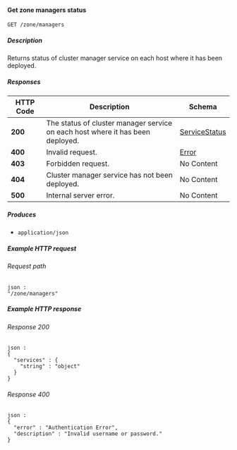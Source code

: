 
<a name="get_zone_managers"></a>
#### Get zone managers status
```
GET /zone/managers
```


##### Description
Returns status of cluster manager service on each host where it has been
deployed.


##### Responses

|HTTP Code|Description|Schema|
|---|---|---|
|**200**|The status of cluster manager service on each host where it has been<br>deployed.|[ServiceStatus](../definitions/ServiceStatus.md#servicestatus)|
|**400**|Invalid request.|[Error](../definitions/Error.md#error)|
|**403**|Forbidden request.|No Content|
|**404**|Cluster manager service has not been deployed.|No Content|
|**500**|Internal server error.|No Content|


##### Produces

* `application/json`


##### Example HTTP request

###### Request path
```
json :
"/zone/managers"
```


##### Example HTTP response

###### Response 200
```
json :
{
  "services" : {
    "string" : "object"
  }
}
```


###### Response 400
```
json :
{
  "error" : "Authentication Error",
  "description" : "Invalid username or password."
}
```



